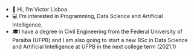 - 👋 Hi, I’m Victor Lisboa
- :computer: I’m interested in Programming, Data Science and Artificial Intelligence.
- :mortar_board:I have a degree in Civil Engineering from the Federal University of Paraiba (UFPB) and I am also going to start a new BSc in Data Science and Artificial Intelligence at UFPB in the next college term (2021.1)


<!---
jvclisboa/jvclisboa is a ✨ special ✨ repository because its `README.md` (this file) appears on your GitHub profile.
You can click the Preview link to take a look at your changes.
--->
